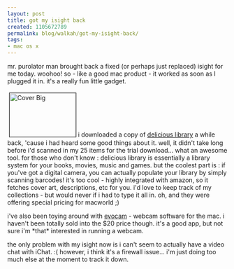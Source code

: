 ```yaml
---
layout: post
title: got my isight back
created: 1105672789
permalink: blog/walkah/got-my-isight-back/
tags:
- mac os x
---
```

<p>
mr. purolator man brought back a fixed (or perhaps just replaced) isight for me today. woohoo! so - like a good mac product - it worked as soon as I plugged it in. it's a really fun little gadget.
</p><p>
<a href="http://walkah.net/files/cover_BIG.jpg" onclick="window.open('http://walkah.net/files/cover_BIG.jpg','popup','width=490,height=321,scrollbars=no,resizable=yes,toolbar=no,directories=no,location=no,menubar=no,status=yes,left=0,top=0');return false"><img src="http://walkah.net/files/cover_BIG-tm.jpg" height="100" width="152" border="1" hspace="4" vspace="4" alt="Cover Big" class="right" /></a>i downloaded a copy of <a href="http://delicious-monster.com/" title="Delicious Library">delicious library</a> a while back, 'cause i had heard some good things about it. well, it didn't take long before i'd scanned in my 25 items for the trial download... what an awesome tool. for those who don't know : delicious library is essentially a library system for your books, movies, music and games. but the coolest part is : if you've got a digital camera, you can actually populate your library by simply scanning barcodes! it's too cool - highly integrated with amazon, so it fetches cover art, descriptions, etc for you. i'd love to keep track of my collections - but would never if i had to type it all in. oh, and they were offering special pricing for macworld ;)
</p><p>
i've also been toying around with <a href="http://www.evological.com/evocam.html" title="webcam software for the mac">evocam</a> - webcam software for the mac. i haven't been totally sold into the $20 price though. it's a good app, but not sure i'm *that* interested in running a webcam.
</p><p>
the only problem with my isight now is i can't seem to actually have a video chat with iChat. :( however, i think it's a firewall issue... i'm just doing too much else at the moment to track it down.
</p>
